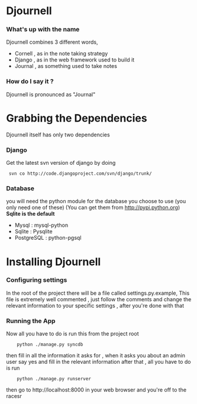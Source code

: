 Djournell
=========

### What's up with the name ###
Djournell combines 3 different words,
* Cornell , as in the note taking strategy
* Django  , as in the web framework used to build it
* Journal , as something used to take notes

### How do I say it ? ###
Djournell is pronounced as "Journal"


Grabbing the Dependencies
=========================
Djournell itself has only two dependencies

### Django ###
Get the latest svn version of django by doing

  	 svn co http://code.djangoproject.com/svn/django/trunk/

### Database ###
you will need the python module for the database you choose to use (you only need one of these)
(You can get them from http://pypi.python.org) __Sqlite is the default__

* Mysql      : mysql-python
* Sqlite     : Pysqlite
* PostgreSQL : python-pgsql

Installing Djournell
====================
### Configuring settings ###
In the root of the project there will be a file called settings.py.example,
This file is extremely well commented , just follow the comments and change
the relevant information to your specific settings , after you're done with that

### Running the App ###
Now all you have to do is run this from the project root

	    python ./manage.py syncdb

then fill in all the information it asks for , when it asks you about an admin user
say yes and fill in the relevant information
after that , all you have to do is run

	    python ./manage.py runserver

then go to http://localhost:8000 in your web browser and you're off to the racesr
